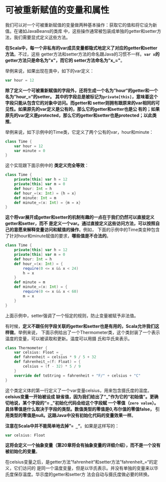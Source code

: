 可被重新赋值的变量和属性
================================================================================
我们可以对一个可被重新赋值的变量做两种基本操作：获取它的值和将它设为新值。在诸如JavaBeans的类库
中，这些操作通常被包装成单独的getter和setter方法，我们需要显式定义这些方法。

**在Scala中，每一个非私有的var成员变量都隐式地定义了对应的getter和setter方法**。不过，这些
getter方法和setter方法的命名跟Java的习惯不一样。**`var x`的getter方法只是命名为"x"，而它的
setter方法命名为"x_="**。

举例来说，如果出现在类中，如下的var定义：
```scala
var hour = 12
```
**除了定义一个可被重新赋值的字段外，还将生成一个名为”hour“的getter和一个名为”hour_=“的setter。
其中的字段总是被标记为`private[this]`，意味着这个字段只能从包含它的对象中访问。而getter和
setter则拥有跟原来的var相同的可见性。如果原先的var定义是公有的，那么它的getter和setter也是公
有的；如果原先的var定义是protected，那么它的getter和setter也是protected；以此类推**。

举例来说，如下示例中的Time类，它定义了两个公有的var，hour和minute：
```scala
class Time {
    var hour = 12
    var minute = 0
}
```
这个实现跟下面示例中的 **类定义完全等效**：
```scala
class Time {
    private[this] var h = 12
    private[this] var m = 0
    def hour: Int = h
    def hour_=(x: Int) = {h = x}
    def minute: Int = m
    def minute_=(x: Int) = {m = x}
}
```
**这个将var展开成getter和setter的机制有趣的一点在于我们仍然可以直接定义getter和setter，而不
是定义一个var。通过直接定义这些访问方法，可以按照自己的意愿来解释变量访问和赋值的操作**。例如，
下面的示例中的Time类变种包含了针对hour和minute赋值的要求，**哪些值是不合法的**。
```scala
class Time {
    private[this] var h = 12
    private[this] var m = 0
    def hour: Int = h
    def hour_=(x: Int) = {
        require(0 <= x && x < 24)
        h = x
    }
    def minute = m
    def minute_=(x: Int) = {
        require(0 <= x && x < 60)
        m = x
    }
}
```
上面示例中，setter强调了一个恒定的规则，防止变量被赋予非法值。

有时候，**定义不跟任何字段关联的getter和setter也是有用的，Scala允许我们这样做**。举例来说，
下面示例给出了一个Thermometer类，这个类封装了一个表示温度的变量，可以被读取和更新。温度可以用摄
氏和华氏来表示。
```scala
class Thermometer {
    var celsius: Float = _
    def fahrenheit = celsius * 9 / 5 + 32
    def fahrenheit_=(f: Float) = {
        celsius = (f - 32) * 5 / 9
    }
    override def toString = fahrenheit + "F/" + celsius + "C"
}
```
这个类定义体的第一行定义了一个var变量celsius，用来包含摄氏度的温度。**celsius变量一开始被设成
缺省值，因为我们给出了“_”作为它的“初始值”。更确切地说，某个字段的“= _"初始化代码会给这个字段赋
一个零值（`zero value`）。具体零值是什么取决于字段的类型。数值类型的零值是0,布尔值的零值false，
引用类型的零值是null。这跟Java中没有初始化代码的变量效果一样**。

**注意在Scala中并不能简单地去掉”`= _`“**。如果是这样写的：
```scala
var celsius: Float
```
**这将会定义一个抽象变量（第20章将会有抽象变量的详细介绍），而不是一个没有被初始化的变量**。

在celsius变量之后，是getter方法”fahrenheit“和setter方法”fahrenheit_=“的定义，它们访问的
是同一个温度变量，但是以华氏表示。并没有单独的变量来以华氏度保存温度。华示度的getter和setter方
法会自动与摄氏度做必要的转换。
